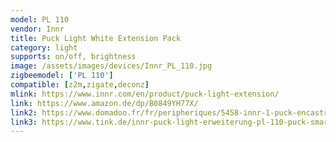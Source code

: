 ```yaml
---
model: PL 110
vendor: Innr
title: Puck Light White Extension Pack
category: light
supports: on/off, brightness
image: /assets/images/devices/Innr_PL_110.jpg
zigbeemodel: ['PL 110']
compatible: [z2m,zigate,deconz]
mlink: https://www.innr.com/en/product/puck-light-extension/
link: https://www.amazon.de/dp/B0849YH77X/
link2: https://www.domadoo.fr/fr/peripheriques/5458-innr-1-puck-encastrables-additionnel-blanc-chaud-2700k-intensite-reglable-8718781552466.html
link3: https://www.tink.de/innr-puck-light-erweiterung-pl-110-puck-smarte-deckenbeleuchtung
---
```

